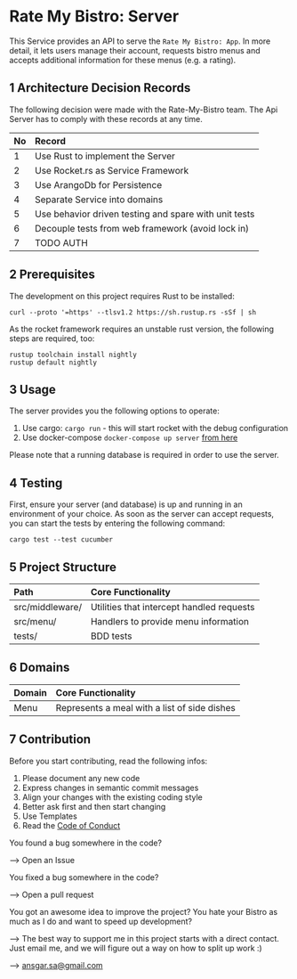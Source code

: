 # Rate My Bistro: Server

This Service provides an API to serve the `Rate My Bistro: App`.
In more detail, it lets users manage their account, requests bistro menus
and accepts additional information for these menus (e.g. a rating).

## 1 Architecture Decision Records

The following decision were made with the Rate-My-Bistro team.
The Api Server has to comply with these records at any time.

| No | Record                                                |
| -- | :---------------------------------------------------- |
| 1  | Use Rust to implement the Server                      |
| 2  | Use Rocket.rs as Service Framework                    |
| 3  | Use ArangoDb for Persistence                          |
| 4  | Separate Service into domains                         |
| 5  | Use behavior driven testing and spare with unit tests |
| 6  | Decouple tests from web framework (avoid lock in)     |
| 7  | TODO AUTH                                             |


## 2 Prerequisites

The development on this project requires Rust to be installed:

```
curl --proto '=https' --tlsv1.2 https://sh.rustup.rs -sSf | sh
```

As the rocket framework requires an unstable rust version, the
following steps are required, too:
```
rustup toolchain install nightly
rustup default nightly
```

## 3 Usage

The server provides you the following options to operate:

1. Use cargo: ``cargo run`` - this will start rocket with the debug configuration
2. Use docker-compose ``docker-compose up server`` [from here](https://github.com/Rate-My-Bistro/infrastructure)

Please note that a running database is required in order to use the server.

## 4 Testing

First, ensure your server (and database) is up and running in an environment of your choice.
As soon as the server can accept requests, you can start the tests by entering the following command:

```
cargo test --test cucumber
```

## 5 Project Structure

| Path            | Core Functionality                        |
| :-------------- | :---------------------------------------- |
| src/middleware/ | Utilities that intercept handled requests |
| src/menu/       | Handlers to provide menu information      |
| tests/          | BDD tests                                 |

## 6 Domains

| Domain          | Core Functionality                           |
| :-------------- | :------------------------------------------- |
| Menu            | Represents a meal with a list of side dishes |

## 7 Contribution

Before you start contributing, read the following infos:

1. Please document any new code
2. Express changes in semantic commit messages
3. Align your changes with the existing coding style
4. Better ask first and then start changing
5. Use Templates
6. Read the [Code of Conduct](./CODE_OF_CONDUCT.md)

You found a bug somewhere in the code?

--> Open an Issue

You fixed a bug somewhere in the code?

--> Open a pull request

You got an awesome idea to improve the project? You hate your Bistro as much as I do and want to speed up development?

--> The best way to support me in this project starts with a direct contact.
Just email me, and we will figure out a way on how to split up work :)

--> ansgar.sa@gmail.com

